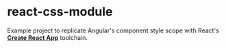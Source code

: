 # react-css-module

Example project to replicate Angular's component style scope with React's [**Create React App**](https://create-react-app.dev/) toolchain.